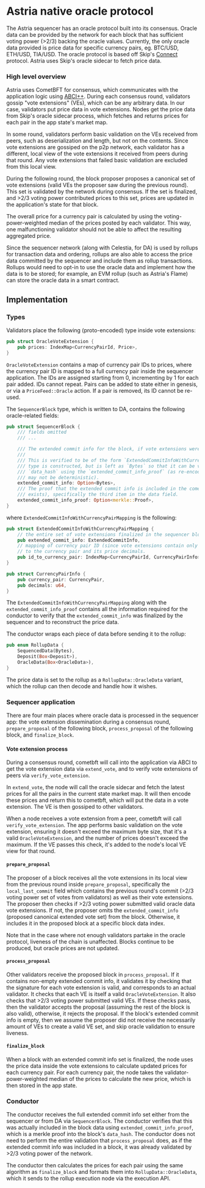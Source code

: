 # Astria native oracle protocol

The Astria sequencer has an oracle protocol built into its consensus. Oracle
data can be provided by the network for each block that has sufficient voting
power (>2/3) backing the oracle values. Currently, the only oracle data provided
is price data for specific currency pairs, eg. BTC/USD, ETH/USD, TIA/USD. The
oracle protocol is based off Skip's [Connect](https://github.com/skip-mev/connect/tree/main)
protocol. Astria uses Skip's oracle sidecar to fetch price data.

### High level overview

Astria uses CometBFT for consensus, which communicates with the application
logic using [ABCI++](https://docs.cometbft.com/v0.37/spec/abci/abci++_basic_concepts#consensusblock-execution-methods).
During each consensus round, validators gossip "vote extensions" (VEs), which can be
any arbitrary data. In our case, validators put price data in vote extensions.
Nodes get the price data from Skip's oracle sidecar process, which fetches and
returns prices for each pair in the app state's market map.

In some round, validators perform basic validation on the VEs received from peers, such as
deserialization and length, but not on the contents. Since vote extensions are
gossiped on the p2p network, each validator has a different, local view of the
vote extensions it received from peers during that round. Any vote extensions
that failed basic validation are excluded from this local view. 

During the following round, the block proposer proposes a canonical set of vote extensions
(valid VEs the proposer saw during the previous round). This set is validated by 
the network during consensus. If the set is finalized, and >2/3 voting power contributed 
prices to this set, prices are updated in the application's state for that block.

The overall price for a currency pair is calculated by using the voting-power-weighted
median of the prices posted by each validator. This way, one malfunctioning validator should
not be able to affect the resulting aggregated price.

Since the sequencer network (along with Celestia, for DA) is used by rollups for 
transaction data and ordering, rollups are also able to access the price data 
committed by the sequencer and include them as rollup transactions. Rollups would 
need to opt-in to use the oracle data and implement how the data is to be stored; for 
example, an EVM rollup (such as Astria's Flame) can store the oracle data in a smart
contract.

## Implementation

### Types

Validators place the following (proto-encoded) type inside vote extensions:

```rust
pub struct OracleVoteExtension {
    pub prices: IndexMap<CurrencyPairId, Price>,
}
```

`OracleVoteExtension` contains a map of currency pair IDs to prices, where the currency pair ID
is mapped to a full currency pair inside the sequencer application. The IDs are assigned starting 
from 0, incrementing by 1 for each pair added. IDs cannot repeat. Pairs can be added to state 
either in genesis, or via a `PriceFeed::Oracle` action. If a pair is removed, its ID cannot be re-used.

The `SequencerBlock` type, which is written to DA, contains the following oracle-related fields:

```rust
pub struct SequencerBlock {
    /// fields omitted 
    /// ...

    /// The extended commit info for the block, if vote extensions were enabled at this height.
    ///
    /// This is verified to be of the form `ExtendedCommitInfoWithCurrencyPairMapping` when the
    /// type is constructed, but is left as `Bytes` so that it can be verified against the
    /// `data_hash` using the `extended_commit_info_proof` (as re-encoding the protobuf type
    /// may not be deterministic).
    extended_commit_info: Option<Bytes>,
    /// The proof that the extended commit info is included in the cometbft block data (if it
    /// exists), specifically the third item in the data field.
    extended_commit_info_proof: Option<merkle::Proof>,
}
```

where `ExtendedCommitInfoWithCurrencyPairMapping` is the following:

```rust
pub struct ExtendedCommitInfoWithCurrencyPairMapping {
    // the entire set of vote extensions finalized in the sequencer block.
    pub extended_commit_info: ExtendedCommitInfo,
    // mapping of currency pair ID (since vote extensions contain only ID->price)
    // to the currency pair and its price decimals.
    pub id_to_currency_pair: IndexMap<CurrencyPairId, CurrencyPairInfo>,
}

pub struct CurrencyPairInfo {
    pub currency_pair: CurrencyPair,
    pub decimals: u64,
}
```

The `ExtendedCommitInfoWithCurrencyPairMapping` along with the `extended_commit_info_proof` contains
all the information required for the conductor to verify that the `extended_commit_info` was 
finalized by the sequencer and to reconstruct the price data.

The conductor wraps each piece of data before sending it to the rollup:

```rust
pub enum RollupData {
    SequencedData(Bytes),
    Deposit(Box<Deposit>),
    OracleData(Box<OracleData>),
}
```

The price data is set to the rollup as a `RollupData::OracleData` variant, which the 
rollup can then decode and handle how it wishes.

### Sequencer application

There are four main places where oracle data is processed in the sequencer app: the vote extension
dissemination during a consensus round, `prepare_proposal` of the following block, `process_proposal`
of the following block, and `finalize_block`.

#### Vote extension process

During a consensus round, cometbft will call into the application via ABCI to get the vote extension
data via `extend_vote`, and to verify vote extensions of peers via `verify_vote_extension`.

In `extend_vote`, the node will call the oracle sidecar and fetch the latest prices for all the pairs
in the current state market map. It will then encode these prices and return this to cometbft, which
will put the data in a vote extension. The VE is then gossiped to other validators.

When a node receives a vote extension from a peer, cometbft will call `verify_vote_extension`.
The app performs basic validation on the vote extension, ensuring it doesn't exceed the maximum byte 
size, that it's a valid `OracleVoteExtension`, and the number of prices doesn't exceed 
the maximum. If the VE passes this check, it's added to the node's local VE view for that round. 

#### `prepare_proposal`

The proposer of a block receives all the vote extensions in its local view from
the previous round inside `prepare_proposal`, specifically the `local_last_commit`
field which contains the previous round's commit (>2/3 voting power set of votes 
from validators) as well as their vote extensions. The proposer then checks if >2/3
voting power submitted valid oracle data vote extensions. If not, the proposer
omits the `extended_commit_info` (proposed canonical extended vote set) from the block. 
Otherwise, it includes it in the proposed block at a specific block data index.

Note that in the case where not enough validators partake in the oracle protocol,
liveness of the chain is unaffected. Blocks continue to be produced, but oracle 
prices are not updated.

#### `process_proposal`

Other validators receive the proposed block in `process_proposal`. If it contains
non-empty extended commit info, it validates it by checking that the signature for each
vote extension is valid, and corresponds to an actual validator. It checks
that each VE is itself a valid `OracleVoteExtension`. It also checks that >2/3
voting power submitted valid VEs. If these checks pass, then the validator 
accepts the proposal (assuming the rest of the block is also valid), otherwise,
it rejects the proposal. If the block's extended commit info is empty, then we
assume the proposer did not receive the necessarily amount of VEs to create a
valid VE set, and skip oracle validation to ensure liveness.

#### `finalize_block`

When a block with an extended commit info set is finalized, the node uses the price
data inside the vote extensions to calculate updated prices for each currency pair.
For each currency pair, the node takes the validator-power-weighted median of
the prices to calculate the new price, which is then stored in the app state.

### Conductor

The conductor receives the full extended commit info set either from the sequencer
or from DA via `SequencerBlock`. The conductor verifies that this was actually
included in the block data using `extended_commit_info_proof`, which is a merkle
proof into the block's `data_hash`. The conductor does not need to perform the
entire validation that `process_proposal` does, as if the extended commit info
was included in a block, it was already validated by >2/3 voting power of the network.

The conductor then calculates the prices for each pair using the same algorithm
as `finalize_block` and formats them into `RollupData::OracleData`, which it
sends to the rollup execution node via the execution API.
